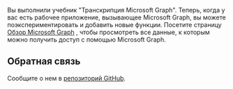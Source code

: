 <!-- markdownlint-disable MD002 MD041 -->

Вы выполнили учебник "Транскрипция Microsoft Graph". Теперь, когда у вас есть рабочее приложение, вызывающее Microsoft Graph, вы можете поэкспериментировать и добавить новые функции. Посетите страницу [Обзор Microsoft Graph](/graph/overview) , чтобы просмотреть все данные, к которым можно получить доступ с помощью Microsoft Graph.

## <a name="feedback"></a>Обратная связь

Сообщите о нем в [репозиторий GitHub](https://github.com/microsoftgraph/msgraph-training-rubyrailsapp).
